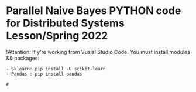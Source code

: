 # Parallel Naive Bayes PYTHON code for Distributed Systems Lesson/Spring 2022

!Attention: İf y're working from Vusial Studio Code.  You must install modules && packages:

    - Sklearn: pip install -U scikit-learn
    - Pandas : pip install pandas

    # 
